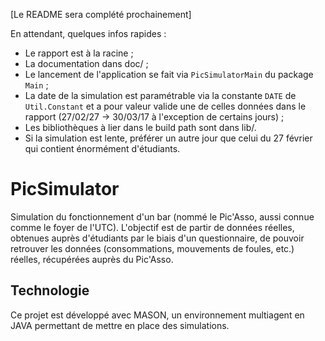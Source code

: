 [Le README sera complété prochainement]

En attendant, quelques infos rapides :
- Le rapport est à la racine ;
- La documentation dans doc/ ;
- Le lancement de l'application se fait via `PicSimulatorMain` du package `Main` ;
- La date de la simulation est paramétrable via la constante `DATE` de `Util.Constant` et a pour valeur valide une de celles données dans le rapport (27/02/27 -> 30/03/17 à l'exception de certains jours) ;
- Les bibliothèques à lier dans le build path sont dans lib/.
- Si la simulation est lente, préférer un autre jour que celui du 27 février qui contient énormément d'étudiants.

# PicSimulator

Simulation du fonctionnement d'un bar (nommé le Pic'Asso, aussi connue comme le foyer de l'UTC). L'objectif est de partir de données réelles, obtenues auprès d'étudiants par le biais d'un questionnaire, de pouvoir retrouver les données (consommations, mouvements de foules, etc.) réelles, récupérées auprès du Pic'Asso.

## Technologie

Ce projet est développé avec MASON, un environnement multiagent en JAVA permettant de mettre en place des simulations.
